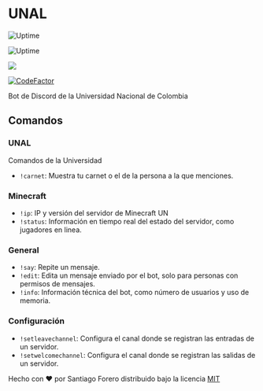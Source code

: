# UNAL

![Uptime](https://img.shields.io/endpoint?url=https://raw.githubusercontent.com/forerosantiago/status/master/api/unal-discord-bot/uptime.json&style=for-the-badge)

![Uptime](https://img.shields.io/endpoint?url=https://raw.githubusercontent.com/forerosantiago/status/master/api/unal-discord-bot/response-time.json&style=for-the-badge)

[![](https://img.shields.io/discord/782081352396832778?color=%20%237289da%20&label=SERVIDOR%20DE%20SOPORTE&logo=DISCORD&style=for-the-badge)](https://discord.gg/J9stY4Ks2T)

[![CodeFactor](https://www.codefactor.io/repository/github/forerosantiago/unal-discord-bot/badge)](https://www.codefactor.io/repository/github/forerosantiago/unal-discord-bot)

Bot de Discord de la Universidad Nacional de Colombia

## Comandos

### UNAL
Comandos de la Universidad
- `!carnet`: Muestra tu carnet o el de la persona a la que menciones.

### Minecraft
- `!ip`: IP y versión del servidor de Minecraft UN
- `!status`: Información en tiempo real del estado del servidor, como jugadores en linea.

### General
- `!say`: Repite un mensaje.
- `!edit`: Edita un mensaje enviado por el bot, solo para personas con permisos de mensajes.
- `!info`: Información técnica del bot, como número de usuarios y uso de memoria.

### Configuración
- `!setleavechannel`: Configura el canal donde se registran las entradas de un servidor.
- `!setwelcomechannel`: Configura el canal donde se registran las salidas de un servidor.

Hecho con &#9829; por Santiago Forero distribuido bajo la licencia [MIT](https://forero.mit-license.org/)
